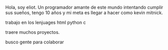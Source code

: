 Hola, soy eliot. Un programador amante de este mundo intentando cumplir sus sueños, tengo 10 años y mi meta es llegar a hacer como kevin mitnick.

trabajo en los lenjuages
html
python
c

traere muchos proyectos.

busco gente para colaborar
